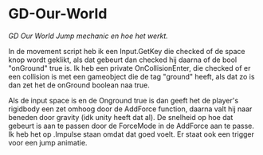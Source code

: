 # GD-Our-World


*GD Our World Jump mechanic en hoe het werkt.*

In de movement script heb ik een Input.GetKey die checked of de space knop wordt geklikt, als dat gebeurt dan checked hij daarna of de bool "onGround" true is.
Ik heb een private OnCollisionEnter, die checked of er een collision is met een gameobject die de tag "ground" heeft, als dat zo is dan zet het de onGround boolean naa true.

Als de input space is en de Onground true is dan geeft het de player's rigidbody een zet omhoog door de AddForce function, daarna valt hij naar beneden door gravity (idk unity heeft dat al).
De snelheid op hoe dat gebeurt is aan te passen door de ForceMode in de AddForce aan te passe. Ik heb het op .Impulse staan omdat dat goed voelt.
Er staat ook een trigger voor een jump animatie.

